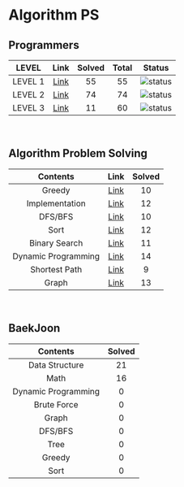 # Algorithm PS

## Programmers

| LEVEL                          | Link    | Solved | Total |  Status             |
| :--------------------------: | :-----------:  | :---------:  | :------: |:---------------:|
| LEVEL 1 |  [Link](./programmers/level1/README.md) | 55 | 55 | ![status][Done] |
| LEVEL 2 |  [Link](./programmers/level2/README.md) | 74 | 74 | ![status][Done] |
| LEVEL 3 |  [Link](./programmers/level3/README.md) | 11 | 60 | ![status][Doing] |

</br>


## Algorithm Problem Solving

| Contents                          | Link    | Solved |
| :--------------------------: | :-----------:  | :---------:  |
| Greedy |  [Link](./Greedy/README.md) | 10 |
| Implementation |  [Link](./Implementation/README.md) | 12 |
| DFS/BFS |  [Link](./DFS-BFS/README.md) | 10 |
| Sort |  [Link](./Sort/README.md) | 12 |
| Binary Search |  [Link](./Binary%20Search/README.md) | 11 |
| Dynamic Programming |  [Link](./Dynamic%20Programming/README.md) | 14 |
| Shortest Path |  [Link](./Shortest%20Path/README.md) | 9 |
| Graph |  [Link](./Graph/README.md) | 13 |

<br>


## BaekJoon
| Contents                        | Solved |
| :--------------------------: |  :---------:  |
| Data Structure | 21 |
| Math | 16 |
| Dynamic Programming | 0 |
| Brute Force | 0 |
| Graph | 0 |
| DFS/BFS | 0 |
| Tree | 0 |
| Greedy | 0 |
| Sort | 0 |

<br>


[DOING]: https://img.shields.io/badge/-DOING-31AE0F
[DONE]: https://img.shields.io/badge/-DONE-0885CC
